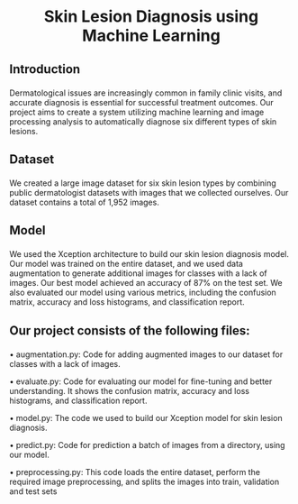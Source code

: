 #  <p align ="center" height="40px" width="40px"> Skin Lesion Diagnosis using Machine Learning </p>
##     <p align = "left"> Introduction </p>

Dermatological issues are increasingly common in family clinic visits, and accurate diagnosis is essential for successful treatment outcomes. Our project aims to create a system utilizing machine learning and image processing analysis to automatically diagnose six different types of skin lesions.

##     <p align = "left"> Dataset </p>
We created a large image dataset for six skin lesion types by combining public dermatologist datasets with images that we collected ourselves. Our dataset contains a total of 1,952 images.

##     <p align = "left"> Model </p>
We used the Xception architecture to build our skin lesion diagnosis model. Our model was trained on the entire dataset, and we used data augmentation to generate additional images for classes with a lack of images.
Our best model achieved an accuracy of 87% on the test set. We also evaluated our model using various metrics, including the confusion matrix, accuracy and loss histograms, and classification report.


##     <p align = "left"> Our project consists of the following files: </p>
•	augmentation.py: Code for adding augmented images to our dataset for classes with a lack of images.

•	evaluate.py: Code for evaluating our model for fine-tuning and better understanding. It shows the confusion matrix, accuracy and loss histograms, and classification report.

•	model.py: The code we used to build our Xception model for skin lesion diagnosis.

•	predict.py: Code for prediction a batch of images from a directory, using our model. 

•	preprocessing.py: This code loads the entire dataset, perform the required image preprocessing, and splits the images into train, validation and test sets
